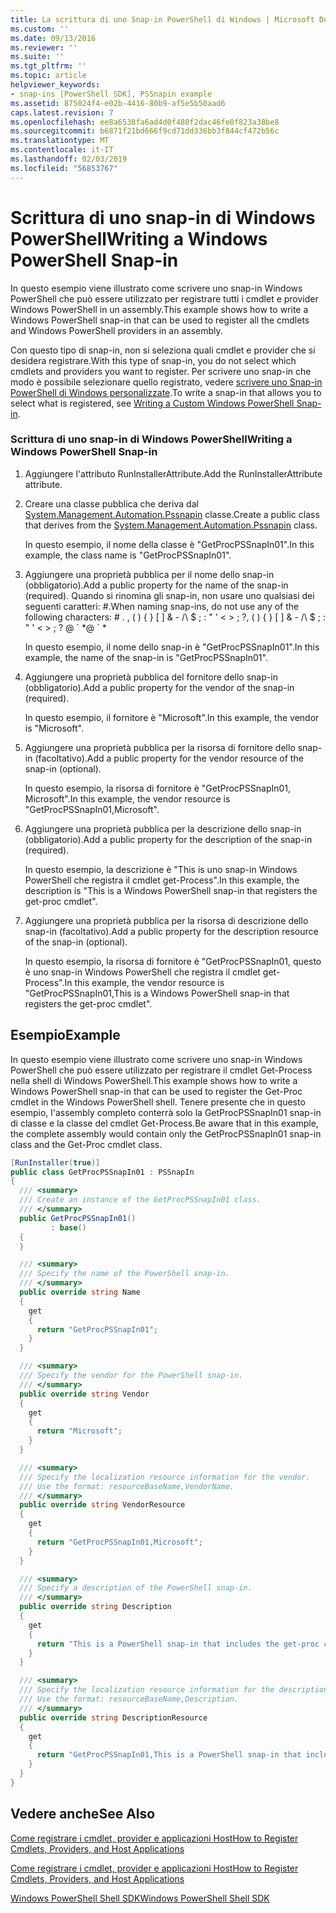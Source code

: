 ```yaml
---
title: La scrittura di uno Snap-in PowerShell di Windows | Microsoft Docs
ms.custom: ''
ms.date: 09/13/2016
ms.reviewer: ''
ms.suite: ''
ms.tgt_pltfrm: ''
ms.topic: article
helpviewer_keywords:
- snap-ins [PowerShell SDK], PSSnapin example
ms.assetid: 875024f4-e02b-4416-80b9-af5e5b50aad6
caps.latest.revision: 7
ms.openlocfilehash: ee8a6538fa6ad4d0f480f2dac46fe0f823a38be8
ms.sourcegitcommit: b6871f21bd666f9cd71dd336bb3f844cf472b56c
ms.translationtype: MT
ms.contentlocale: it-IT
ms.lasthandoff: 02/03/2019
ms.locfileid: "56853767"
---
```

# <a name="writing-a-windows-powershell-snap-in"></a><span data-ttu-id="5acbd-102">Scrittura di uno snap-in di Windows PowerShell</span><span class="sxs-lookup"><span data-stu-id="5acbd-102">Writing a Windows PowerShell Snap-in</span></span>

<span data-ttu-id="5acbd-103">In questo esempio viene illustrato come scrivere uno snap-in Windows PowerShell che può essere utilizzato per registrare tutti i cmdlet e provider Windows PowerShell in un assembly.</span><span class="sxs-lookup"><span data-stu-id="5acbd-103">This example shows how to write a Windows PowerShell snap-in that can be used to register all the cmdlets and Windows PowerShell providers in an assembly.</span></span>

<span data-ttu-id="5acbd-104">Con questo tipo di snap-in, non si seleziona quali cmdlet e provider che si desidera registrare.</span><span class="sxs-lookup"><span data-stu-id="5acbd-104">With this type of snap-in, you do not select which cmdlets and providers you want to register.</span></span> <span data-ttu-id="5acbd-105">Per scrivere uno snap-in che modo è possibile selezionare quello registrato, vedere [scrivere uno Snap-in PowerShell di Windows personalizzate](./writing-a-custom-windows-powershell-snap-in.md).</span><span class="sxs-lookup"><span data-stu-id="5acbd-105">To write a snap-in that allows you to select what is registered, see [Writing a Custom Windows PowerShell Snap-in](./writing-a-custom-windows-powershell-snap-in.md).</span></span>

### <a name="writing-a-windows-powershell-snap-in"></a><span data-ttu-id="5acbd-106">Scrittura di uno snap-in di Windows PowerShell</span><span class="sxs-lookup"><span data-stu-id="5acbd-106">Writing a Windows PowerShell Snap-in</span></span>

1. <span data-ttu-id="5acbd-107">Aggiungere l'attributo RunInstallerAttribute.</span><span class="sxs-lookup"><span data-stu-id="5acbd-107">Add the RunInstallerAttribute attribute.</span></span>

2. <span data-ttu-id="5acbd-108">Creare una classe pubblica che deriva dal [System.Management.Automation.Pssnapin](/dotnet/api/System.Management.Automation.PSSnapIn) classe.</span><span class="sxs-lookup"><span data-stu-id="5acbd-108">Create a public class that derives from the [System.Management.Automation.Pssnapin](/dotnet/api/System.Management.Automation.PSSnapIn) class.</span></span>

    <span data-ttu-id="5acbd-109">In questo esempio, il nome della classe è "GetProcPSSnapIn01".</span><span class="sxs-lookup"><span data-stu-id="5acbd-109">In this example, the class name is "GetProcPSSnapIn01".</span></span>

3. <span data-ttu-id="5acbd-110">Aggiungere una proprietà pubblica per il nome dello snap-in (obbligatorio).</span><span class="sxs-lookup"><span data-stu-id="5acbd-110">Add a public property for the name of the snap-in (required).</span></span> <span data-ttu-id="5acbd-111">Quando si rinomina gli snap-in, non usare uno qualsiasi dei seguenti caratteri: #.</span><span class="sxs-lookup"><span data-stu-id="5acbd-111">When naming snap-ins, do not use any of the following characters: # .</span></span> <span data-ttu-id="5acbd-112">, ( ) { } [ ] & - /\ $ ; : " ' \< > ; ?</span><span class="sxs-lookup"><span data-stu-id="5acbd-112">, ( ) { } [ ] & - /\ $ ; : " ' \< > ; ?</span></span> <span data-ttu-id="5acbd-113">@ \` \*</span><span class="sxs-lookup"><span data-stu-id="5acbd-113">@ \` \*</span></span>

    <span data-ttu-id="5acbd-114">In questo esempio, il nome dello snap-in è "GetProcPSSnapIn01".</span><span class="sxs-lookup"><span data-stu-id="5acbd-114">In this example, the name of the snap-in is "GetProcPSSnapIn01".</span></span>

4. <span data-ttu-id="5acbd-115">Aggiungere una proprietà pubblica del fornitore dello snap-in (obbligatorio).</span><span class="sxs-lookup"><span data-stu-id="5acbd-115">Add a public property for the vendor of the snap-in (required).</span></span>

    <span data-ttu-id="5acbd-116">In questo esempio, il fornitore è "Microsoft".</span><span class="sxs-lookup"><span data-stu-id="5acbd-116">In this example, the vendor is "Microsoft".</span></span>

5. <span data-ttu-id="5acbd-117">Aggiungere una proprietà pubblica per la risorsa di fornitore dello snap-in (facoltativo).</span><span class="sxs-lookup"><span data-stu-id="5acbd-117">Add a public property for the vendor resource of the snap-in (optional).</span></span>

    <span data-ttu-id="5acbd-118">In questo esempio, la risorsa di fornitore è "GetProcPSSnapIn01, Microsoft".</span><span class="sxs-lookup"><span data-stu-id="5acbd-118">In this example, the vendor resource is "GetProcPSSnapIn01,Microsoft".</span></span>

6. <span data-ttu-id="5acbd-119">Aggiungere una proprietà pubblica per la descrizione dello snap-in (obbligatorio).</span><span class="sxs-lookup"><span data-stu-id="5acbd-119">Add a public property for the description of the snap-in (required).</span></span>

    <span data-ttu-id="5acbd-120">In questo esempio, la descrizione è "This is uno snap-in Windows PowerShell che registra il cmdlet get-Process".</span><span class="sxs-lookup"><span data-stu-id="5acbd-120">In this example, the description is "This is a Windows PowerShell snap-in that registers the get-proc cmdlet".</span></span>

7. <span data-ttu-id="5acbd-121">Aggiungere una proprietà pubblica per la risorsa di descrizione dello snap-in (facoltativo).</span><span class="sxs-lookup"><span data-stu-id="5acbd-121">Add a public property for the description resource of the snap-in (optional).</span></span>

    <span data-ttu-id="5acbd-122">In questo esempio, la risorsa di fornitore è "GetProcPSSnapIn01, questo è uno snap-in Windows PowerShell che registra il cmdlet get-Process".</span><span class="sxs-lookup"><span data-stu-id="5acbd-122">In this example, the vendor resource is "GetProcPSSnapIn01,This is a Windows PowerShell snap-in that registers the get-proc cmdlet".</span></span>

## <a name="example"></a><span data-ttu-id="5acbd-123">Esempio</span><span class="sxs-lookup"><span data-stu-id="5acbd-123">Example</span></span>

<span data-ttu-id="5acbd-124">In questo esempio viene illustrato come scrivere uno snap-in Windows PowerShell che può essere utilizzato per registrare il cmdlet Get-Process nella shell di Windows PowerShell.</span><span class="sxs-lookup"><span data-stu-id="5acbd-124">This example shows how to write a Windows PowerShell snap-in that can be used to register the Get-Proc cmdlet in the Windows PowerShell shell.</span></span> <span data-ttu-id="5acbd-125">Tenere presente che in questo esempio, l'assembly completo conterrà solo la GetProcPSSnapIn01 snap-in di classe e la classe del cmdlet Get-Process.</span><span class="sxs-lookup"><span data-stu-id="5acbd-125">Be aware that in this example, the complete assembly would contain only the GetProcPSSnapIn01 snap-in class and the Get-Proc cmdlet class.</span></span>

```csharp
[RunInstaller(true)]
public class GetProcPSSnapIn01 : PSSnapIn
{
  /// <summary>
  /// Create an instance of the GetProcPSSnapIn01 class.
  /// </summary>
  public GetProcPSSnapIn01()
         : base()
  {
  }

  /// <summary>
  /// Specify the name of the PowerShell snap-in.
  /// </summary>
  public override string Name
  {
    get
    {
      return "GetProcPSSnapIn01";
    }
  }

  /// <summary>
  /// Specify the vendor for the PowerShell snap-in.
  /// </summary>
  public override string Vendor
  {
    get
    {
      return "Microsoft";
    }
  }

  /// <summary>
  /// Specify the localization resource information for the vendor.
  /// Use the format: resourceBaseName,VendorName.
  /// </summary>
  public override string VendorResource
  {
    get
    {
      return "GetProcPSSnapIn01,Microsoft";
    }
  }

  /// <summary>
  /// Specify a description of the PowerShell snap-in.
  /// </summary>
  public override string Description
  {
    get
    {
      return "This is a PowerShell snap-in that includes the get-proc cmdlet.";
    }
  }

  /// <summary>
  /// Specify the localization resource information for the description.
  /// Use the format: resourceBaseName,Description.
  /// </summary>
  public override string DescriptionResource
  {
    get
    {
      return "GetProcPSSnapIn01,This is a PowerShell snap-in that includes the get-proc cmdlet.";
    }
  }
}
```

## <a name="see-also"></a><span data-ttu-id="5acbd-126">Vedere anche</span><span class="sxs-lookup"><span data-stu-id="5acbd-126">See Also</span></span>

[<span data-ttu-id="5acbd-127">Come registrare i cmdlet, provider e applicazioni Host</span><span class="sxs-lookup"><span data-stu-id="5acbd-127">How to Register Cmdlets, Providers, and Host Applications</span></span>](http://msdn.microsoft.com/en-us/a41e9054-29c8-40ab-bf2b-8ce4e7ec1c8c)

[<span data-ttu-id="5acbd-128">Come registrare i cmdlet, provider e applicazioni Host</span><span class="sxs-lookup"><span data-stu-id="5acbd-128">How to Register Cmdlets, Providers, and Host Applications</span></span>](http://msdn.microsoft.com/en-us/a41e9054-29c8-40ab-bf2b-8ce4e7ec1c8c)

[<span data-ttu-id="5acbd-129">Windows PowerShell Shell SDK</span><span class="sxs-lookup"><span data-stu-id="5acbd-129">Windows PowerShell Shell SDK</span></span>](../windows-powershell-reference.md)
